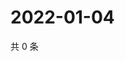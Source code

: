 # 2022-01-04

共 0 条

<!-- BEGIN WEIBO -->
<!-- 最后更新时间 Tue Jan 04 2022 21:23:06 GMT+0800 (China Standard Time) -->

<!-- END WEIBO -->
